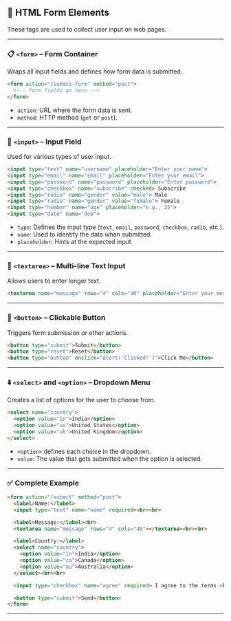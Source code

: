 ## 🧾 HTML Form Elements

These tags are used to collect user input on web pages.

---

### 📋 `<form>` – Form Container

Wraps all input fields and defines how form data is submitted.

```html
<form action="/submit-form" method="post">
  <!-- form fields go here -->
</form>
```

- `action`: URL where the form data is sent.
- `method`: HTTP method (`get` or `post`).

---

### 🧾 `<input>` – Input Field

Used for various types of user input.

```html
<input type="text" name="username" placeholder="Enter your name">
<input type="email" name="email" placeholder="Enter your email">
<input type="password" name="password" placeholder="Enter password">
<input type="checkbox" name="subscribe" checked> Subscribe
<input type="radio" name="gender" value="male"> Male
<input type="radio" name="gender" value="female"> Female
<input type="number" name="age" placeholder="e.g., 25">
<input type="date" name="dob">
```

- `type`: Defines the input type (`text`, `email`, `password`, `checkbox`, `radio`, etc.).
- `name`: Used to identify the data when submitted.
- `placeholder`: Hints at the expected input.

---

### 📝 `<textarea>` – Multi-line Text Input

Allows users to enter longer text.

```html
<textarea name="message" rows="4" cols="30" placeholder="Enter your message here..."></textarea>
```

---

### 🔘 `<button>` – Clickable Button

Triggers form submission or other actions.

```html
<button type="submit">Submit</button>
<button type="reset">Reset</button>
<button type="button" onclick="alert('Clicked!')">Click Me</button>
```

---

### ⬇️ `<select>` and `<option>` – Dropdown Menu

Creates a list of options for the user to choose from.

```html
<select name="country">
  <option value="in">India</option>
  <option value="us">United States</option>
  <option value="uk">United Kingdom</option>
</select>
```

- `<option>` defines each choice in the dropdown.
- `value`: The value that gets submitted when the option is selected.

---

### ✅ Complete Example

```html
<form action="/submit" method="post">
  <label>Name:</label>
  <input type="text" name="name" required><br><br>

  <label>Message:</label><br>
  <textarea name="message" rows="4" cols="40"></textarea><br><br>

  <label>Country:</label>
  <select name="country">
    <option value="in">India</option>
    <option value="ca">Canada</option>
    <option value="au">Australia</option>
  </select><br><br>

  <input type="checkbox" name="agree" required> I agree to the terms <br><br>

  <button type="submit">Send</button>
</form>
```

---

